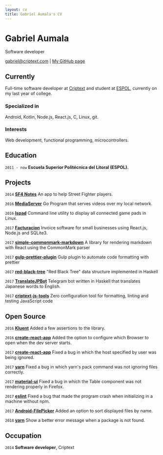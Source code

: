 ```yaml
---
layout: cv
title: Gabriel Aumala's CV
---
```

# Gabriel Aumala
Software developer

<div id="webaddress">
<a href="gabriel@criptext.com">gabriel@criptext.com</a>
| <a href="https://github.com/GAumala">My GitHub page</a>
</div>


## Currently

Full-time software developer at [Criptext](https://criptext.com/) and student at
[ESPOL](http://www.espol.edu.ec/), currently on my last year of college.

### Specialized in

Android, Kotlin, Node.js, React.js, C, Linux, git.

### Interests

Web development, functional programming, microcontrollers.


## Education

`2011 - now`
__Escuela Superior Politécnica del Litoral (ESPOL).__

## Projects

`2014` 
**[SF4 Notes](https://play.google.com/store/apps/details?id=com.framedata.faviewer)** 
An app to help Street Fighter players.

`2016`
**[MediaServer](https://github.com/GAumala/MediaServer)**
Go Program that serves videos over my local network.

`2016`
**[lspad](https://github.com/GAumala/lspad)**
Command line utility to display all connected game pads in Linux.

`2017`
**[Facturacion](https://github.com/GAumala/Facturacion)**
Invoice software for small businesses using React.js, Node.js and SQLite3.

`2017`
**[simple-commonmark-markdown](https://github.com/GAumala/simple-commonmark-react)**
A library for rendering markdown with React using the CommonMark parser

`2017`
**[gulp-prettier-plugin](https://github.com/GAumala/gulp-prettier-plugin)**
Gulp plugin to automate code formatting with prettier

`2017`
**[red-black-tree](https://github.com/GAumala/red-black-tree)**
"Red Black Tree" data structure implemented in Haskell

`2017`
**[TranslateJPBot](https://github.com/GAumala/TranslateJPBot)**
Telegram bot written in Haskell that translates Japanese words to English.

`2017`
**[criptext-js-tools](https://github.com/Criptext/criptext-js-tools)**
Zero configuration tool for formatting, linting and testing JavaScript code

## Open Source 

`2016`
**[Kluent](https://github.com/MarkusAmshove/Kluent/pull/16)**
Added a few assertions to the library.

`2016`
**[create-react-app](https://github.com/facebookincubator/create-react-app/pull/1148)**
Added the option to configure which Browser to open when the dev server starts.

`2017`
**[create-react-app](https://github.com/facebookincubator/create-react-app/pull/1301)**
Fixed a bug in which the host specified by user was being ignored.

`2017`
**[yarn](https://github.com/yarnpkg/yarn/pull/3538)**
Fixed a bug in which yarn's pack command was not ignoring files correctly.

`2017`
**[material-ui](https://github.com/callemall/material-ui/pull/7484)**
Fixed a bug in which the Table component was not rendering properly in Firefox.

`2017`
**[eslint](https://github.com/eslint/eslint/pull/9169)**
Fixed a bug that made the program crash when initializing in a machine without npm.

`2017`
**[Android-FilePicker](https://github.com/DroidNinja/Android-FilePicker/pull/104)**
Added an option to sort displayed files by name.

`2018`
**[yarn](https://github.com/yarnpkg/yarn/pull/5213)**
Show a better error message when a package is not found.

## Occupation

`2014`
__Software developer__, Criptext


<!-- ### Footer

Last updated: February 2018 -->


